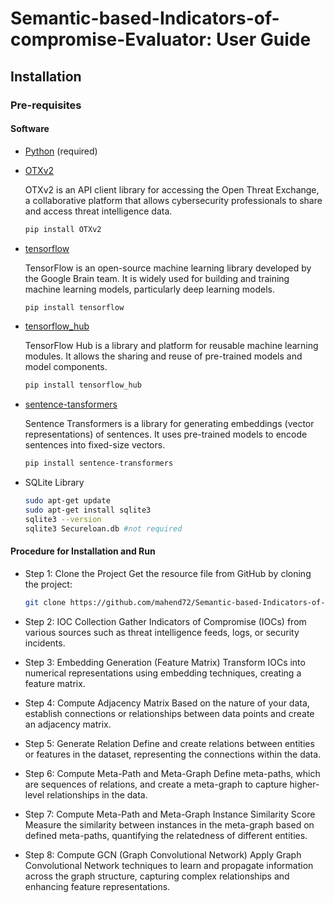 # Semantic-based-Indicators-of-compromise-Evaluator: User Guide

## Installation

### Pre-requisites

#### Software

- [Python](https://www.python.org/downloads/) (required)

- [OTXv2](https://pypi.org/project/OTXv2/)

  OTXv2 is an API client library for accessing the Open Threat Exchange, a collaborative platform that allows cybersecurity professionals to share and access threat intelligence data.
  ```bash
  pip install OTXv2

- [tensorflow](https://github.com/tensorflow/tensorflow)

  TensorFlow is an open-source machine learning library developed by the Google Brain team. It is widely used for building and training machine learning models, particularly deep learning models.  
  ```bash 
  pip install tensorflow


- [tensorflow_hub](https://github.com/tensorflow/hub)

  TensorFlow Hub is a library and platform for reusable machine learning modules. It allows the sharing and reuse of pre-trained models and model components.
  ```bash
  pip install tensorflow_hub

- [sentence-tansformers](https://github.com/UKPLab/sentence-transformers/tree/master/sentence_transformers)

  Sentence Transformers is a library for generating embeddings (vector representations) of sentences. It uses pre-trained models to encode sentences into fixed-size vectors.
  ```bash
  pip install sentence-transformers

- SQLite Library
  ```bash
  sudo apt-get update
  sudo apt-get install sqlite3
  sqlite3 --version
  sqlite3 Secureloan.db #not required

#### Procedure for Installation and Run
- Step 1: Clone the Project
Get the resource file from GitHub by cloning the project:

  ```bash
  git clone https://github.com/mahend72/Semantic-based-Indicators-of-compromise-Evaluator.git

- Step 2: IOC Collection
Gather Indicators of Compromise (IOCs) from various sources such as threat intelligence feeds, logs, or security incidents.

- Step 3: Embedding Generation (Feature Matrix)
Transform IOCs into numerical representations using embedding techniques, creating a feature matrix.

- Step 4: Compute Adjacency Matrix
Based on the nature of your data, establish connections or relationships between data points and create an adjacency matrix.

- Step 5: Generate Relation
Define and create relations between entities or features in the dataset, representing the connections within the data.

- Step 6: Compute Meta-Path and Meta-Graph
Define meta-paths, which are sequences of relations, and create a meta-graph to capture higher-level relationships in the data.

- Step 7: Compute Meta-Path and Meta-Graph Instance Similarity Score
Measure the similarity between instances in the meta-graph based on defined meta-paths, quantifying the relatedness of different entities.

- Step 8: Compute GCN (Graph Convolutional Network)
Apply Graph Convolutional Network techniques to learn and propagate information across the graph structure, capturing complex relationships and enhancing feature representations.



